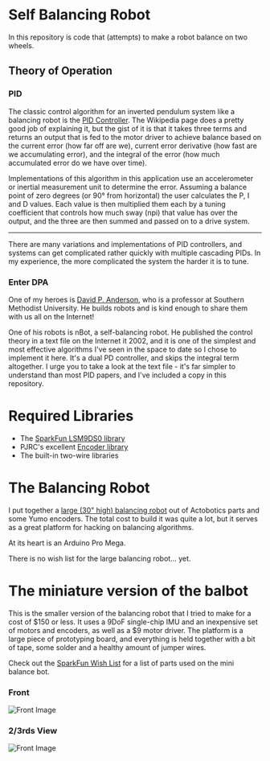 Self Balancing Robot
====================

In this repository is code that (attempts) to make a robot balance on two wheels.

## Theory of Operation

### PID

The classic control algorithm for an inverted pendulum system like a balancing
robot is the [PID Controller](http://en.wikipedia.org/wiki/PID_controller). The
Wikipedia page does a pretty good job of explaining it, but the gist of it is
that it takes three terms and returns an output that is fed to the motor driver
to achieve balance based on the current error (how far off are we), current
error derivative (how fast are we accumulating error), and the integral of the
error (how much accumulated error do we have over time).

Implementations of this algorithm in this application use an accelerometer or
inertial measurement unit to determine the error. Assuming a balance point of
zero degrees (or 90° from horizontal) the user calculates the P, I and D
values. Each value is then multiplied them each by a tuning coefficient that
controls how much sway (npi) that value has over the output, and the three are
then summed and passed on to a drive system.

---

There are many variations and implementations of PID controllers, and systems
can get complicated rather quickly with multiple cascading PIDs. In my
experience, the more complicated the system the harder it is to tune.

### Enter DPA

One of my heroes is [David P.
Anderson](http://www.geology.smu.edu/dpa-www/dpa.html), who is a professor at
Southern Methodist University. He builds robots and is kind enough to share
them with us all on the Internet!

One of his robots is nBot, a self-balancing robot. He published the control
theory in a text file on the Internet it 2002, and it is one of the simplest
and most effective algorithms I've seen in the space to date so I chose to
implement it here. It's a dual PD controller, and skips the integral term
altogether. I urge you to take a look at the text file - it's far simpler to
understand than most PID papers, and I've included a copy in this repository.

Required Libraries
==================

 * The [SparkFun LSM9DS0 library](https://github.com/sparkfun/LSM9DS0_Breakout)
 * PJRC's excellent [Encoder library](http://www.pjrc.com/teensy/td_libs_Encoder.html)
 * The built-in two-wire libraries

The Balancing Robot
===================

I put together a [large (30" high) balancing
robot](http://instagram.com/p/kvu0mqCQR4/) out of Actobotics parts and some
Yumo encoders. The total cost to build it was quite a lot, but it serves as a
great platform for hacking on balancing algorithms.

At its heart is an Arduino Pro Mega.

There is no wish list for the large balancing robot... yet.

The miniature version of the balbot
===================================

This is the smaller version of the balancing robot that I tried to make for a
cost of $150 or less. It uses a 9DoF single-chip IMU and an inexpensive set of
motors and encoders, as well as a $9 motor driver. The platform is a large
piece of prototyping board, and everything is held together with a bit of tape,
some solder and a healthy amount of jumper wires.

Check out the [SparkFun Wish List](https://www.sparkfun.com/wish_lists/92816)
for a list of parts used on the mini balance bot.

### Front
![Front Image](http://i.imgur.com/w3z3UrS.jpg)

### 2/3rds View
![Front Image](http://i.imgur.com/4agWxGx.jpg)
